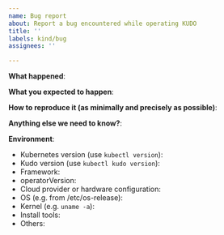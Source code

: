 ```yaml
---
name: Bug report
about: Report a bug encountered while operating KUDO
title: ''
labels: kind/bug
assignees: ''

---
```


<!-- Please use this template while reporting a bug and provide as much info as possible. Not doing so may result in your bug not being addressed in a timely manner. Thanks!
If the matter is security sensitive, please disclose it privately to a security contact: https://github.com/kudobuilder/kudo/blob/master/SECURITY_CONTACTS
-->


**What happened**:

**What you expected to happen**:

**How to reproduce it (as minimally and precisely as possible)**:

**Anything else we need to know?**:

**Environment**:
- Kubernetes version (use `kubectl version`):
- Kudo version (use `kubectl kudo version`): 
- Framework:
- operatorVersion:
- Cloud provider or hardware configuration:
- OS (e.g. from /etc/os-release):
- Kernel (e.g. `uname -a`):
- Install tools:
- Others:
